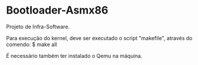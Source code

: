 # Bootloader-Asmx86
Projeto de Infra-Software.

Para execução do kernel, deve ser executado o script "makefile", através do comendo:
$ make all

É necessário também ter instalado o Qemu na máquina.
